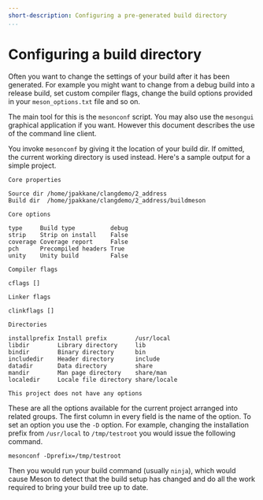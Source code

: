 ```yaml
---
short-description: Configuring a pre-generated build directory
...
```


# Configuring a build directory

Often you want to change the settings of your build after it has been generated. For example you might want to change from a debug build into a release build, set custom compiler flags, change the build options provided in your `meson_options.txt` file and so on.

The main tool for this is the `mesonconf` script. You may also use the `mesongui` graphical application if you want. However this document describes the use of the command line client.

You invoke `mesonconf` by giving it the location of your build dir. If omitted, the current working directory is used instead. Here's a sample output for a simple project.

    Core properties

    Source dir /home/jpakkane/clangdemo/2_address
    Build dir  /home/jpakkane/clangdemo/2_address/buildmeson

    Core options

    type     Build type          debug
    strip    Strip on install    False
    coverage Coverage report     False
    pch      Precompiled headers True
    unity    Unity build         False

    Compiler flags

    cflags []

    Linker flags

    clinkflags []

    Directories

    installprefix Install prefix        /usr/local
    libdir        Library directory     lib
    bindir        Binary directory      bin
    includedir    Header directory      include
    datadir       Data directory        share
    mandir        Man page directory    share/man
    localedir     Locale file directory share/locale

    This project does not have any options

These are all the options available for the current project arranged into related groups. The first column in every field is the name of the option. To set an option you use the `-D` option. For example, changing the installation prefix from `/usr/local` to `/tmp/testroot` you would issue the following command.

    mesonconf -Dprefix=/tmp/testroot

Then you would run your build command (usually `ninja`), which would cause Meson to detect that the build setup has changed and do all the work required to bring your build tree up to date.
